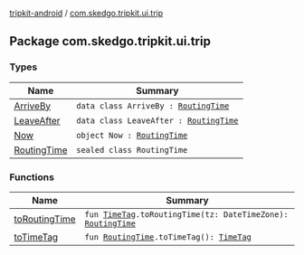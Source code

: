 [tripkit-android](../index.md) / [com.skedgo.tripkit.ui.trip](./index.md)

## Package com.skedgo.tripkit.ui.trip

### Types

| Name | Summary |
|---|---|
| [ArriveBy](-arrive-by/index.md) | `data class ArriveBy : `[`RoutingTime`](-routing-time.md) |
| [LeaveAfter](-leave-after/index.md) | `data class LeaveAfter : `[`RoutingTime`](-routing-time.md) |
| [Now](-now.md) | `object Now : `[`RoutingTime`](-routing-time.md) |
| [RoutingTime](-routing-time.md) | `sealed class RoutingTime` |

### Functions

| Name | Summary |
|---|---|
| [toRoutingTime](to-routing-time.md) | `fun `[`TimeTag`](../com.skedgo.android.common.model/-time-tag/index.md)`.toRoutingTime(tz: DateTimeZone): `[`RoutingTime`](-routing-time.md) |
| [toTimeTag](to-time-tag.md) | `fun `[`RoutingTime`](-routing-time.md)`.toTimeTag(): `[`TimeTag`](../com.skedgo.android.common.model/-time-tag/index.md) |
